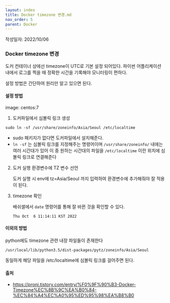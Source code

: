 ```yaml
---
layout: index
title: Docker timezone 변경.md
nav_order: 5
parent: Docker
---
```


작성일자: 2022/10/06

### Docker timezone 변경

도커 컨테이너 상에선 timezone이 UTC로 기본 설정 되어있다. 파이썬 어플리케이션 내에서 로그를 찍을 때 정확한 시간을 기록해야 모니터링이 편하다.

설정 방법은 간단하여 원리만 알고 있으면 된다.



#### 설정 방법

image: centos:7

1) 도커파일에서 심볼릭 링크 생성

`sudo ln -sf /usr/share/zoneinfo/Asia/Seoul /etc/localtime`

* sudo 패키지가 없다면 도커파일에서 설치해준다.
* `ln -sf` 는 심볼릭 링크를 지정해주는 명령어이며 `/usr/share/zoneinfo/` 내에는 여러 시간대가 있어 이 중 원하는 시간대의 파일을 `/etc/localtime` 이란 위치에 심볼릭 링크로 연결해준다

2. 도커 실행 환경변수에 TZ 변수 선언

   도커 실행 시 env에 tz=Asia/Seoul 까지 입력하여 환경변수에 추가해줘야 잘 적용이 된다.

3. timezone 확인

   배쉬셀에서 `date` 명령어를 통해 잘 바뀐 것을 확인할 수 있다.

   `Thu Oct  6 11:14:11 KST 2022`

#### 이외의 방법

python에도 timezone 관련 내장 파일들이 존재한다

```
/usr/local/lib/python3.5/dist-packages/pytz/zoneinfo/Asia/Seoul
```

동일하게 해당 파일을 /etc/localtime에 심볼릭 링크를 걸어주면 된다.



#### 출처

* https://proni.tistory.com/entry/%F0%9F%90%B3-Docker-Timezone%EC%8B%9C%EA%B0%84-%EC%84%A4%EC%A0%95%ED%95%98%EA%B8%B0

